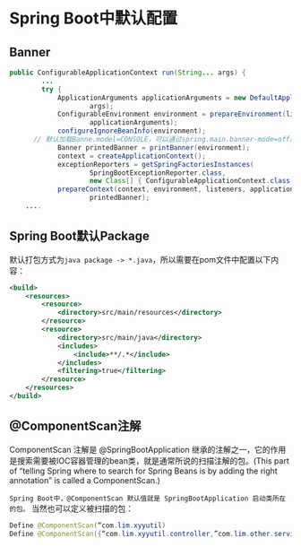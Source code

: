 Spring Boot中默认配置
======
Banner
------
```java
public ConfigurableApplicationContext run(String... args) {
		...
		try {
			ApplicationArguments applicationArguments = new DefaultApplicationArguments(
					args);
			ConfigurableEnvironment environment = prepareEnvironment(listeners,
					applicationArguments);
			configureIgnoreBeanInfo(environment);
      // 默认加载Banne.model=CONSOLE，可以通过spring.main.banner-mode=off属性更改
			Banner printedBanner = printBanner(environment);
			context = createApplicationContext();
			exceptionReporters = getSpringFactoriesInstances(
					SpringBootExceptionReporter.class,
					new Class[] { ConfigurableApplicationContext.class }, context);
			prepareContext(context, environment, listeners, applicationArguments,
					printedBanner);
    ....
```
Spring Boot默认Package
------
默认打包方式为`java package -> *.java`，所以需要在pom文件中配置以下内容：
``` xml
<build>
    <resources>
        <resource>
            <directory>src/main/resources</directory>
        </resource>
        <resource>
            <directory>src/main/java</directory>
            <includes>
                <include>**/.*</include>
            </includes>
            <filtering>true</filtering>
        </resource>
    </resources>
</build>
```
@ComponentScan注解
------
ComponentScan 注解是 @SpringBootApplication 继承的注解之一，它的作用是搜索需要被IOC容器管理的bean类，就是通常所说的扫描注解的包。(This part of “telling Spring where to search for Spring Beans is by adding the right annotation” is called a ComponentScan.)

`Spring Boot中，@ComponentScan 默认值就是 SpringBootApplication 启动类所在的包。`
当然也可以定义被扫描的包：
```java
Define @ComponentScan(“com.lim.xyyutil)
Define @ComponentScan({“com.lim.xyyutil.controller,”com.lim.other.service})
```
